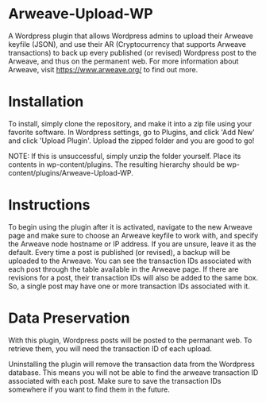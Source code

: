 # Arweave-Upload-WP
A Wordpress plugin that allows Wordpress admins to upload their Arweave keyfile (JSON), and use their AR (Cryptocurrency that supports Arweave transactions) to back up every published (or revised) Wordpress post to the Arweave, and thus on the permanent web. For more information about Arweave, visit https://www.arweave.org/ to find out more.

# Installation
To install, simply clone the repository, and make it into a zip file using your favorite software. In Wordpress settings, go to Plugins, and click 'Add New' and click 'Upload Plugin'. Upload the zipped folder and you are good to go!

NOTE: If this is unsuccessful, simply unzip the folder yourself. Place its contents in wp-content/plugins. The resulting hierarchy should be wp-content/plugins/Arweave-Upload-WP.

# Instructions
To begin using the plugin after it is activated, navigate to the new Arweave page and make sure to choose an Arweave keyfile to work with, and specify the Arweave node hostname or IP address. If you are unsure, leave it as the default. Every time a post is published (or revised), a backup will be uploaded to the Arweave. You can see the transaction IDs associated with each post through the table available in the Arweave page. If there are revisions for a post, their transaction IDs will also be added to the same box. So, a single post may have one or more transaction IDs associated with it. 

# Data Preservation
With this plugin, Wordpress posts will be posted to the permanant web. To retrieve them, you will need the transaction ID of each upload. 

Uninstalling the plugin will remove the transaction data from the Wordpress database. This means you will not be able to find
the arweave transaction ID associated with each post. Make sure to save the transaction IDs somewhere if you want to find them in the future.


